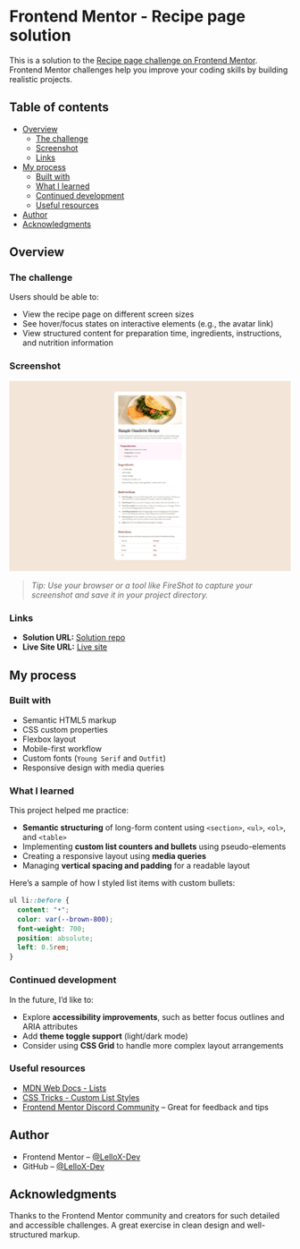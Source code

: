 # Frontend Mentor - Recipe page solution

This is a solution to the [Recipe page challenge on Frontend Mentor](https://www.frontendmentor.io/challenges/recipe-page-KiTsR8QQKm). Frontend Mentor challenges help you improve your coding skills by building realistic projects.

## Table of contents

- [Overview](#overview)
  - [The challenge](#the-challenge)
  - [Screenshot](#screenshot)
  - [Links](#links)
- [My process](#my-process)
  - [Built with](#built-with)
  - [What I learned](#what-i-learned)
  - [Continued development](#continued-development)
  - [Useful resources](#useful-resources)
- [Author](#author)
- [Acknowledgments](#acknowledgments)

## Overview

### The challenge

Users should be able to:

- View the recipe page on different screen sizes
- See hover/focus states on interactive elements (e.g., the avatar link)
- View structured content for preparation time, ingredients, instructions, and nutrition information

### Screenshot

![Recipe page screenshot](./design/Screenshot.png)

> _Tip: Use your browser or a tool like FireShot to capture your screenshot and save it in your project directory._

### Links

- **Solution URL:** [Solution repo](https://github.com/LelloX-Dev/recipe-page-repo)
- **Live Site URL:** [Live site](https://lellox-dev.github.io/recipe-page-repo/)

## My process

### Built with

- Semantic HTML5 markup
- CSS custom properties
- Flexbox layout
- Mobile-first workflow
- Custom fonts (`Young Serif` and `Outfit`)
- Responsive design with media queries

### What I learned

This project helped me practice:

- **Semantic structuring** of long-form content using `<section>`, `<ul>`, `<ol>`, and `<table>`
- Implementing **custom list counters and bullets** using pseudo-elements
- Creating a responsive layout using **media queries**
- Managing **vertical spacing and padding** for a readable layout

Here’s a sample of how I styled list items with custom bullets:

```css
ul li::before {
  content: "•";
  color: var(--brown-800);
  font-weight: 700;
  position: absolute;
  left: 0.5rem;
}
```

### Continued development

In the future, I’d like to:

- Explore **accessibility improvements**, such as better focus outlines and ARIA attributes
- Add **theme toggle support** (light/dark mode)
- Consider using **CSS Grid** to handle more complex layout arrangements

### Useful resources

- [MDN Web Docs - Lists](https://developer.mozilla.org/en-US/docs/Web/HTML/Element/ul)
- [CSS Tricks - Custom List Styles](https://css-tricks.com/custom-list-number-styling/)
- [Frontend Mentor Discord Community](https://discord.gg/frontendmentor) – Great for feedback and tips

## Author

- Frontend Mentor – [@LelloX-Dev](https://www.frontendmentor.io/profile/LelloX-Dev)
- GitHub – [@LelloX-Dev](https://github.com/LelloX-Dev)

## Acknowledgments

Thanks to the Frontend Mentor community and creators for such detailed and accessible challenges. A great exercise in clean design and well-structured markup.
